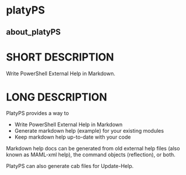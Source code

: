﻿# platyPS
## about_platyPS

# SHORT DESCRIPTION
Write PowerShell External Help in Markdown.

# LONG DESCRIPTION

PlatyPS provides a way to

- Write PowerShell External Help in Markdown
- Generate markdown help (example) for your existing modules
- Keep markdown help up-to-date with your code

Markdown help docs can be generated from old external help files (also known as MAML-xml help), 
the command objects (reflection), or both.

PlatyPS can also generate cab files for Update-Help.
